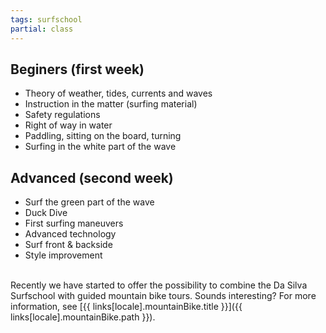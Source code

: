 ```yaml
---
tags: surfschool
partial: class
---
```


## Beginers (first week)

* Theory of weather, tides, currents and waves
* Instruction in the matter (surfing material)
* Safety regulations
* Right of way in water
* Paddling, sitting on the board, turning
* Surfing in the white part of the wave

## Advanced (second week)

* Surf the green part of the wave
* Duck Dive
* First surfing maneuvers
* Advanced technology
* Surf front & backside
* Style improvement

<br/>
Recently we have started to offer the possibility to combine the Da Silva Surfschool with guided mountain bike tours. Sounds interesting? For more information, see [{{ links[locale].mountainBike.title }}]({{ links[locale].mountainBike.path }}).
